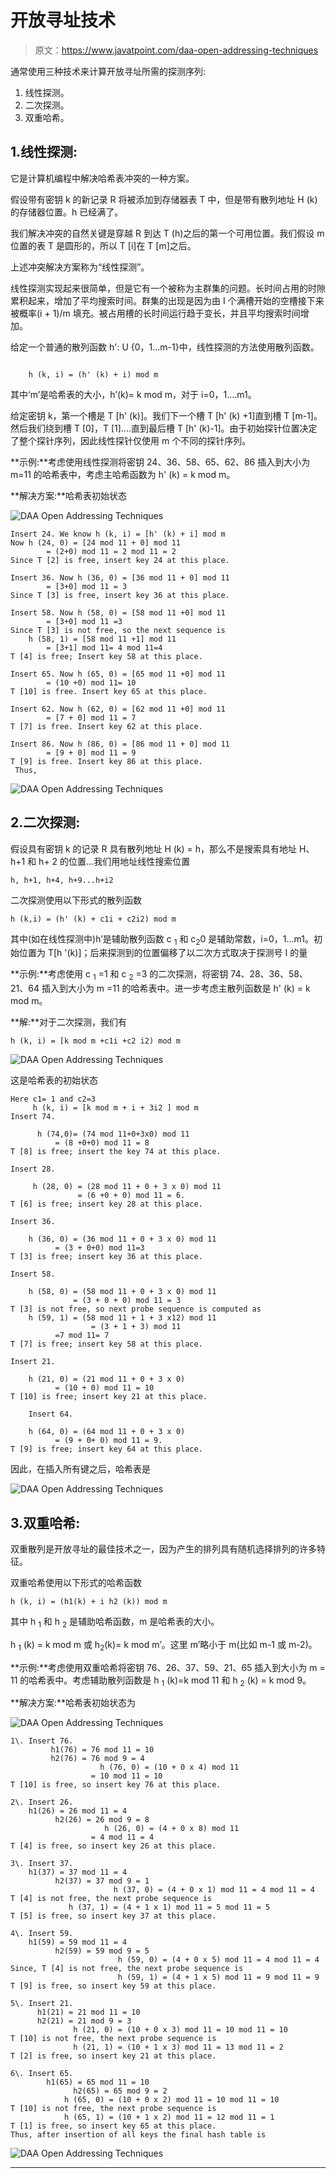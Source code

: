 # 开放寻址技术

> 原文：<https://www.javatpoint.com/daa-open-addressing-techniques>

通常使用三种技术来计算开放寻址所需的探测序列:

1.  线性探测。
2.  二次探测。
3.  双重哈希。

## 1.线性探测:

它是计算机编程中解决哈希表冲突的一种方案。

假设带有密钥 k 的新记录 R 将被添加到存储器表 T 中，但是带有散列地址 H (k)的存储器位置。h 已经满了。

我们解决冲突的自然关键是穿越 R 到达 T (h)之后的第一个可用位置。我们假设 m 位置的表 T 是圆形的，所以 T [i]在 T [m]之后。

上述冲突解决方案称为“线性探测”。

线性探测实现起来很简单，但是它有一个被称为主群集的问题。长时间占用的时隙累积起来，增加了平均搜索时间。群集的出现是因为由 I 个满槽开始的空槽接下来被概率(i + 1)/m 填充。被占用槽的长时间运行趋于变长，并且平均搜索时间增加。

给定一个普通的散列函数 h': U {0，1...m-1}中，线性探测的方法使用散列函数。

```

    h (k, i) = (h' (k) + i) mod m

```

其中‘m’是哈希表的大小，h’(k)= k mod m，对于 i=0，1....m1。

给定密钥 k，第一个槽是 T [h' (k)]。我们下一个槽 T [h' (k) +1]直到槽 T [m-1]。然后我们绕到槽 T [0]，T [1]....直到最后槽 T [h' (k)-1]。由于初始探针位置决定了整个探针序列，因此线性探针仅使用 m 个不同的探针序列。

**示例:**考虑使用线性探测将密钥 24、36、58、65、62、86 插入到大小为 m=11 的哈希表中，考虑主哈希函数为 h' (k) = k mod m。

**解决方案:**哈希表初始状态

![DAA Open Addressing Techniques](img/7ac1b98e40fe86d32721466757a6ad8c.png)

```
Insert 24. We know h (k, i) = [h' (k) + i] mod m
Now h (24, 0) = [24 mod 11 + 0] mod 11
		= (2+0) mod 11 = 2 mod 11 = 2
Since T [2] is free, insert key 24 at this place.

Insert 36. Now h (36, 0) = [36 mod 11 + 0] mod 11
		= [3+0] mod 11 = 3
Since T [3] is free, insert key 36 at this place.

Insert 58. Now h (58, 0) = [58 mod 11 +0] mod 11
		= [3+0] mod 11 =3
Since T [3] is not free, so the next sequence is 	
	h (58, 1) = [58 mod 11 +1] mod 11
		= [3+1] mod 11= 4 mod 11=4
T [4] is free; Insert key 58 at this place.

Insert 65. Now h (65, 0) = [65 mod 11 +0] mod 11
		= (10 +0) mod 11= 10
T [10] is free. Insert key 65 at this place.

Insert 62. Now h (62, 0) = [62 mod 11 +0] mod 11
		= [7 + 0] mod 11 = 7
T [7] is free. Insert key 62 at this place.

Insert 86. Now h (86, 0) = [86 mod 11 + 0] mod 11
		= [9 + 0] mod 11 = 9
T [9] is free. Insert key 86 at this place.
 Thus,

```

![DAA Open Addressing Techniques](img/93ffcefdfef3e1e97b2f90e1b38519df.png)

## 2.二次探测:

假设具有密钥 k 的记录 R 具有散列地址 H (k) = h，那么不是搜索具有地址 H、h+1 和 h+ 2 的位置...我们用地址线性搜索位置

```
h, h+1, h+4, h+9...h+i2

```

二次探测使用以下形式的散列函数

```
h (k,i) = (h' (k) + c1i + c2i2) mod m

```

其中(如在线性探测中)h’是辅助散列函数 c <sub>1</sub> 和 c<sub>2</sub>0 是辅助常数，i=0，1...m1。初始位置为 T[h '(k)]；后来探测到的位置偏移了以二次方式取决于探测号 I 的量

**示例:**考虑使用 c <sub>1</sub> =1 和 c <sub>2</sub> =3 的二次探测，将密钥 74、28、36、58、21、64 插入到大小为 m =11 的哈希表中。进一步考虑主散列函数是 h' (k) = k mod m。

**解:**对于二次探测，我们有

```
h (k, i) = [k mod m +c1i +c2 i2) mod m

```

![DAA Open Addressing Techniques](img/e700b507470359e3f2fdb8939a6e6a2d.png)

这是哈希表的初始状态

```
Here c1= 1 and c2=3
     h (k, i) = [k mod m + i + 3i2 ] mod m
Insert 74.

      h (74,0)= (74 mod 11+0+3x0) mod 11
	      = (8 +0+0) mod 11 = 8
T [8] is free; insert the key 74 at this place.

Insert 28.

     h (28, 0) = (28 mod 11 + 0 + 3 x 0) mod 11
               = (6 +0 + 0) mod 11 = 6.
T [6] is free; insert key 28 at this place.

Insert 36.

	h (36, 0) = (36 mod 11 + 0 + 3 x 0) mod 11
		  = (3 + 0+0) mod 11=3
T [3] is free; insert key 36 at this place.

Insert 58.

	h (58, 0) = (58 mod 11 + 0 + 3 x 0) mod 11
	          = (3 + 0 + 0) mod 11 = 3
T [3] is not free, so next probe sequence is computed as 
	h (59, 1) = (58 mod 11 + 1 + 3 x12) mod 11
                  = (3 + 1 + 3) mod 11
		  =7 mod 11= 7
T [7] is free; insert key 58 at this place.

Insert 21.

	h (21, 0) = (21 mod 11 + 0 + 3 x 0)
		  = (10 + 0) mod 11 = 10
T [10] is free; insert key 21 at this place.

	Insert 64.

	h (64, 0) = (64 mod 11 + 0 + 3 x 0)
		  = (9 + 0+ 0) mod 11 = 9.
T [9] is free; insert key 64 at this place.

```

因此，在插入所有键之后，哈希表是

![DAA Open Addressing Techniques](img/b1ee1fdc20cbc23d41b70c70e649b8b5.png)

## 3.双重哈希:

双重散列是开放寻址的最佳技术之一，因为产生的排列具有随机选择排列的许多特征。

双重哈希使用以下形式的哈希函数

```
h (k, i) = (h1(k) + i h2 (k)) mod m

```

其中 h <sub>1</sub> 和 h <sub>2</sub> 是辅助哈希函数，m 是哈希表的大小。

h <sub>1</sub> (k) = k mod m 或 h<sub>2</sub>(k)= k mod m’。这里 m’略小于 m(比如 m-1 或 m-2)。

**示例:**考虑使用双重哈希将密钥 76、26、37、59、21、65 插入到大小为 m = 11 的哈希表中。考虑辅助散列函数是 h <sub>1</sub> (k)=k mod 11 和 h <sub>2</sub> (k) = k mod 9。

**解决方案:**哈希表初始状态为

![DAA Open Addressing Techniques](img/c2236981b325ad9c664521dd0c19584d.png)

```
1\. Insert 76.
         h1(76) = 76 mod 11 = 10
         h2(76) = 76 mod 9 = 4
                    h (76, 0) = (10 + 0 x 4) mod 11
			      = 10 mod 11 = 10
T [10] is free, so insert key 76 at this place.

2\. Insert 26.
	h1(26) = 26 mod 11 = 4
          h2(26) = 26 mod 9 = 8
                     h (26, 0) = (4 + 0 x 8) mod 11
			      = 4 mod 11 = 4
T [4] is free, so insert key 26 at this place.

3\. Insert 37.
	h1(37) = 37 mod 11 = 4
          h2(37) = 37 mod 9 = 1
                       h (37, 0) = (4 + 0 x 1) mod 11 = 4 mod 11 = 4
T [4] is not free, the next probe sequence is 
		     h (37, 1) = (4 + 1 x 1) mod 11 = 5 mod 11 = 5
T [5] is free, so insert key 37 at this place.

4\. Insert 59.
	h1(59) = 59 mod 11 = 4
          h2(59) = 59 mod 9 = 5
                        h (59, 0) = (4 + 0 x 5) mod 11 = 4 mod 11 = 4
Since, T [4] is not free, the next probe sequence is 
                        h (59, 1) = (4 + 1 x 5) mod 11 = 9 mod 11 = 9
T [9] is free, so insert key 59 at this place.

5\. Insert 21.
	  h1(21) = 21 mod 11 = 10
	  h2(21) = 21 mod 9 = 3
		      h (21, 0) = (10 + 0 x 3) mod 11 = 10 mod 11 = 10
T [10] is not free, the next probe sequence is
		      h (21, 1) = (10 + 1 x 3) mod 11 = 13 mod 11 = 2
T [2] is free, so insert key 21 at this place.

6\. Insert 65.
	    h1(65) = 65 mod 11 = 10
              h2(65) = 65 mod 9 = 2
			h (65, 0) = (10 + 0 x 2) mod 11 = 10 mod 11 = 10
T [10] is not free, the next probe sequence is
			h (65, 1) = (10 + 1 x 2) mod 11 = 12 mod 11 = 1
T [1] is free, so insert key 65 at this place.
Thus, after insertion of all keys the final hash table is

```

![DAA Open Addressing Techniques](img/49bdb31b1afcc33bf85fed1ae8cb6e7f.png)

* * *
